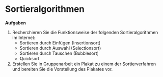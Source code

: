 # Sortieralgorithmen

**Aufgaben**

1. Recherchieren Sie die Funktionsweise der folgenden Sortieralgorithmen im Internet:
   * Sortieren durch Einfügen \(Insertionsort\)
   * Sortieren durch Auswahl \(Selectionsort\)
   * Sortieren durch Tauschen \(Bubblesort\)
   * Quicksort
2. Erstellen Sie in Gruppenarbeit ein Plakat zu einem der Sortierverfahren und bereiten Sie die Vorstellung des Plakates vor.

